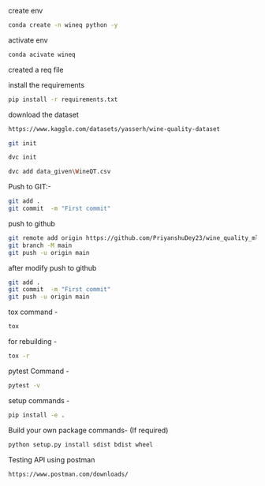create env

```bash
conda create -n wineq python -y
```

activate env

```bash
conda acivate wineq
```

created a req file 

install the requirements

```bash
pip install -r requirements.txt
```

download the dataset 
```bash
https://www.kaggle.com/datasets/yasserh/wine-quality-dataset
```

```bash
git init
```

```bash
dvc init
```

```bash
dvc add data_given\WineQT.csv
```


Push to GIT:-
```bash
git add .
git commit  -m "First commit"
```

push to github
```bash
git remote add origin https://github.com/PriyanshuDey23/wine_quality_mlops.git
git branch -M main
git push -u origin main
```

after modify push to github
```bash
git add .
git commit  -m "First commit"
git push -u origin main
```

tox command - 
```bash
tox
```

for rebuilding -
```bash
tox -r
```
 pytest Command -
 ```bash
 pytest -v
 ```

 setup commands -
 ```bash
 pip install -e .
 ```

Build your own package commands- (If required)
```bash
python setup.py install sdist bdist wheel
```

Testing API using postman  
```bash
https://www.postman.com/downloads/
```



